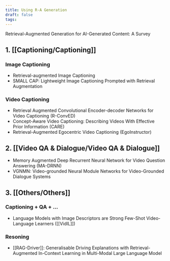 ```yaml
---
title: Using R-A Generation
draft: false
tags:
---
```

 
Retrieval-Augmented Generation for AI-Generated Content: A Survey
## 1. [[Captioning/Captioning]]

### Image Captioning
- Retrieval-augmented Image Captioning
- SMALL CAP: Lightweight Image Captioning Prompted with Retrieval Augmentation

### Video Captioning
- Retrieval Augmented Convolutional Encoder-decoder Networks for Video Captioning (R-ConvED)
- Concept-Aware Video Captioning: Describing Videos With Effective Prior Information (CARE)
- Retrieval-Augmented Egocentric Video Captioning (EgoInstructor)

## 2. [[Video QA & Dialogue/Video QA & Dialogue]]
- Memory Augmented Deep Recurrent Neural Network for Video Question Answering (MA-DRNN)
- VGNMN: Video-grounded Neural Module Networks for Video-Grounded Dialogue Systems

## 3. [[Others/Others]]
### Captioning + QA + ...
- Language Models with Image Descriptors are Strong Few-Shot Video-Language Learners ([[VidIL]])

### Resoning
- [[RAG-Driver]]: Generalisable Driving Explanations with Retrieval-Augmented In-Context Learning in Multi-Modal Large Language Model